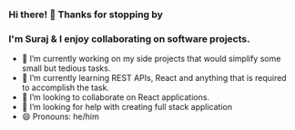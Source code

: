 ### Hi there! 👋 Thanks for stopping by
### I'm Suraj & I enjoy collaborating on software projects.

<!--
**KulkarniSuraj/KulkarniSuraj** is a ✨ _special_ ✨ repository because its `README.md` (this file) appears on your GitHub profile.

Here are some ideas to get you started:

- 🔭 I’m currently working on ...
- 🌱 I’m currently learning ...
- 👯 I’m looking to collaborate on ...
- 🤔 I’m looking for help with ...
- 💬 Ask me about ...
- 📫 How to reach me: ...
- 😄 Pronouns: ...
- ⚡ Fun fact: ...
-->
- 🔭 I’m currently working on my side projects that would simplify some small but tedious tasks.
- 🌱 I’m currently learning REST APIs, React and anything that is required to accomplish the task.
- 👯 I’m looking to collaborate on React applications.
- 🤔 I’m looking for help with creating full stack application <!-- 📫 How to reach me: ...-->
- 😄 Pronouns: he/him
